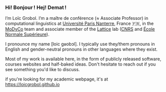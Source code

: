 ### Hi! Bonjour ! Hej! Demat !

I’m Loïc Grobol. I’m a maître de conférence (≈ Associate Professor) in computational linguistics at [Université Paris Nanterre](https://parisnanterre.fr), France 🇫🇷, in the
[MoDyCo](https://modyco.fr) team and associate member of the [Lattice](lattice.cnrs.fr) lab
([CNRS](https://cnrs.fr) and [École Normale Supérieure](https://www.ens.psl.eu)).

I pronounce my name [loic gʁobɔl]. I typically use they/them pronouns in English and gender-neutral pronouns in other languages where they exist.

Most of my work is available here, in the form of publicly released software, courses websites and half-baked ideas. Don't hesitate to reach out if you see something you'd like to discuss.

if you're looking for my academic webpage, it's at <https://loicgrobol.github.io>

